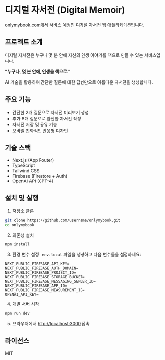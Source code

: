 # 디지털 자서전 (Digital Memoir)

[onlymybook.com](http://onlymybook.com)에서 서비스 예정인 디지털 자서전 웹 애플리케이션입니다.

## 프로젝트 소개

디지털 자서전은 누구나 몇 분 안에 자신의 인생 이야기를 책으로 만들 수 있는 서비스입니다.

**"누구나, 몇 분 안에, 인생을 책으로."**

AI 기술을 활용하여 간단한 질문에 대한 답변만으로 아름다운 자서전을 생성합니다.

## 주요 기능

- 간단한 2개 질문으로 자서전 미리보기 생성
- 추가 8개 질문으로 완전한 자서전 작성
- 자서전 저장 및 공유 기능
- 모바일 친화적인 반응형 디자인

## 기술 스택

- Next.js (App Router)
- TypeScript
- Tailwind CSS
- Firebase (Firestore + Auth)
- OpenAI API (GPT-4)

## 설치 및 실행

1. 저장소 클론
```bash
git clone https://github.com/username/onlymybook.git
cd onlymybook
```

2. 의존성 설치
```bash
npm install
```

3. 환경 변수 설정
`.env.local` 파일을 생성하고 다음 변수들을 설정하세요:
```
NEXT_PUBLIC_FIREBASE_API_KEY=
NEXT_PUBLIC_FIREBASE_AUTH_DOMAIN=
NEXT_PUBLIC_FIREBASE_PROJECT_ID=
NEXT_PUBLIC_FIREBASE_STORAGE_BUCKET=
NEXT_PUBLIC_FIREBASE_MESSAGING_SENDER_ID=
NEXT_PUBLIC_FIREBASE_APP_ID=
NEXT_PUBLIC_FIREBASE_MEASUREMENT_ID=
OPENAI_API_KEY=
```

4. 개발 서버 시작
```bash
npm run dev
```

5. 브라우저에서 [http://localhost:3000](http://localhost:3000) 접속

## 라이선스

MIT
